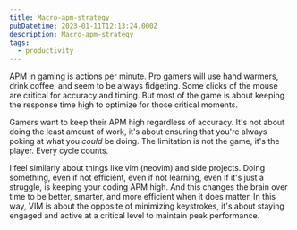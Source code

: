 ```yaml
---
title: Macro-apm-strategy
pubDatetime: 2023-01-11T12:13:24.000Z
description: Macro-apm-strategy
tags:
  - productivity
---
```


APM in gaming is actions per minute. Pro gamers will use hand warmers, drink coffee, and seem to be
always fidgeting. Some clicks of the mouse are critical for accuracy and timing. But most of the
game is about keeping the response time high to optimize for those critical moments.

Gamers want to keep their APM high regardless of accuracy. It's not about doing the least amount of
work, it's about ensuring that you're always poking at what you _could_ be doing. The limitation is
not the game, it's the player. Every cycle counts.

I feel similarly about things like vim (neovim) and side projects. Doing something, even if not
efficient, even if not learning, even if it's just a struggle, is keeping your coding APM high. And
this changes the brain over time to be better, smarter, and more efficient when it does matter. In
this way, VIM is about the opposite of minimizing keystrokes, it's about staying engaged and active
at a critical level to maintain peak performance.
